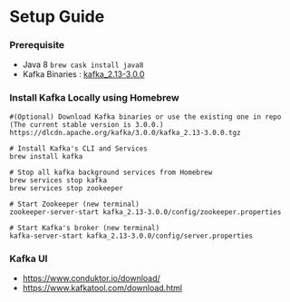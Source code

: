 # Setup Guide

### Prerequisite

- Java 8 `brew cask install java8`
- Kafka Binaries : [kafka_2.13-3.0.0](./kafka_2.13-3.0.0)

### Install Kafka Locally using Homebrew

```shell
#(Optional) Download Kafka binaries or use the existing one in repo (The current stable version is 3.0.0.)
https://dlcdn.apache.org/kafka/3.0.0/kafka_2.13-3.0.0.tgz

# Install Kafka's CLI and Services
brew install kafka

# Stop all kafka background services from Homebrew
brew services stop kafka
brew services stop zookeeper

# Start Zookeeper (new terminal)
zookeeper-server-start kafka_2.13-3.0.0/config/zookeeper.properties

# Start Kafka's broker (new terminal)
kafka-server-start kafka_2.13-3.0.0/config/server.properties 
```

### Kafka UI

- https://www.conduktor.io/download/
- https://www.kafkatool.com/download.html